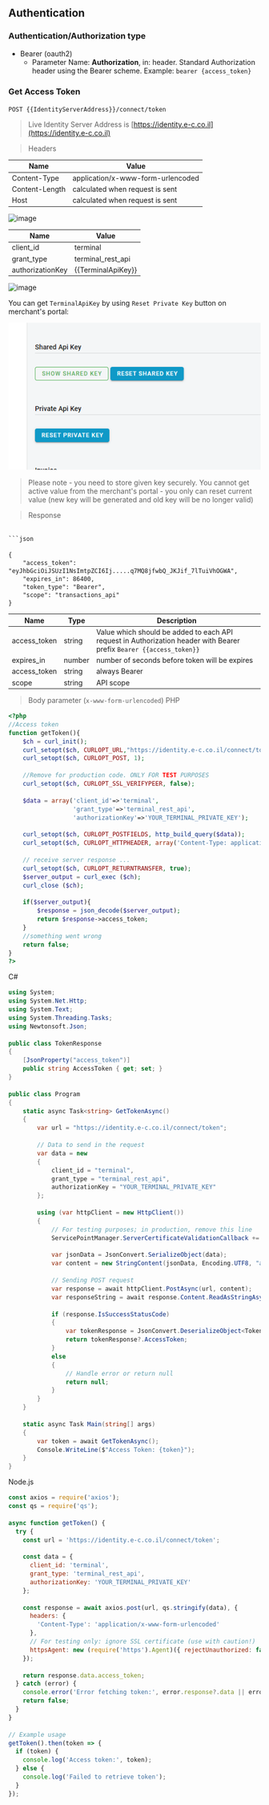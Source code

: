 Authentication
-----------------------------------------------------------------

### Authentication/Authorization type

* Bearer (oauth2)
    - Parameter Name: **Authorization**, in: header. Standard Authorization header using the Bearer scheme. Example: `bearer {access_token}`

### Get Access Token

`POST {{IdentityServerAddress}}/connect/token`

> Live Identity Server Address is [https://identity.e-c.co.il](https://identity.e-c.co.il)

> Headers

|Name|Value|
|---|---|
|Content-Type|application/x-www-form-urlencoded|
|Content-Length| calculated when request is sent|
|Host|calculated when request is sent|

![image](https://github.com/user-attachments/assets/804c59ec-bde3-44b4-bb76-eed1a478837a)






|Name|Value|
|---|---|
|client_id|terminal|
|grant_type|terminal_rest_api|
|authorizationKey|{{TerminalApiKey}}|

![image](https://github.com/user-attachments/assets/916f35ac-7beb-4ace-8a23-47baa91dbb27)


You can get `TerminalApiKey` by using `Reset Private Key` button on merchant's portal:

![Reset Private Key](images/ResetApiKey.PNG)

> Please note - you need to store given key securely. You cannot get active value from the merchant's portal - you only can reset current value (new key will be generated and old key will be no longer valid)

> Response
```

```json

{
    "access_token": "eyJhbGciOiJSUzI1NsImtpZCI6Ij.....q7MQ8jfwbQ_JKJif_7lTuiVhOGWA",
    "expires_in": 86400,
    "token_type": "Bearer",
    "scope": "transactions_api"
}

```

|Name|Type|Description|
|---|---|---|
|access_token|string|Value which should be added to each API request in Authorization header with Bearer prefix `Bearer {{access_token}}`|
|expires_in|number|number of seconds before token will be expires|
|access_token|string|always Bearer|
|scope|string|API scope|

> Body parameter (`x-www-form-urlencoded`)
PHP
> 
```php
<?php
//Access token
function getToken(){
	$ch = curl_init();
	curl_setopt($ch, CURLOPT_URL,"https://identity.e-c.co.il/connect/token");
	curl_setopt($ch, CURLOPT_POST, 1);
	
	//Remove for production code. ONLY FOR TEST PURPOSES
	curl_setopt($ch, CURLOPT_SSL_VERIFYPEER, false);

	$data = array('client_id'=>'terminal',
				  'grant_type'=>'terminal_rest_api',
				  'authorizationKey'=>'YOUR_TERMINAL_PRIVATE_KEY');
				  
	curl_setopt($ch, CURLOPT_POSTFIELDS, http_build_query($data));
	curl_setopt($ch, CURLOPT_HTTPHEADER, array('Content-Type: application/x-www-form-urlencoded'));

	// receive server response ...
	curl_setopt($ch, CURLOPT_RETURNTRANSFER, true);
	$server_output = curl_exec ($ch);
	curl_close ($ch);

	if($server_output){
		$response = json_decode($server_output);
		return $response->access_token;
	}
	//something went wrong
	return false;
}
?>
```
C#
```C#
using System;
using System.Net.Http;
using System.Text;
using System.Threading.Tasks;
using Newtonsoft.Json;

public class TokenResponse
{
    [JsonProperty("access_token")]
    public string AccessToken { get; set; }
}

public class Program
{
    static async Task<string> GetTokenAsync()
    {
        var url = "https://identity.e-c.co.il/connect/token";

        // Data to send in the request
        var data = new
        {
            client_id = "terminal",
            grant_type = "terminal_rest_api",
            authorizationKey = "YOUR_TERMINAL_PRIVATE_KEY"
        };

        using (var httpClient = new HttpClient())
        {
            // For testing purposes; in production, remove this line
            ServicePointManager.ServerCertificateValidationCallback += (sender, cert, chain, sslPolicyErrors) => true;

            var jsonData = JsonConvert.SerializeObject(data);
            var content = new StringContent(jsonData, Encoding.UTF8, "application/x-www-form-urlencoded");

            // Sending POST request
            var response = await httpClient.PostAsync(url, content);
            var responseString = await response.Content.ReadAsStringAsync();

            if (response.IsSuccessStatusCode)
            {
                var tokenResponse = JsonConvert.DeserializeObject<TokenResponse>(responseString);
                return tokenResponse?.AccessToken;
            }
            else
            {
                // Handle error or return null
                return null;
            }
        }
    }

    static async Task Main(string[] args)
    {
        var token = await GetTokenAsync();
        Console.WriteLine($"Access Token: {token}");
    }
}
```
Node.js

```Node.js
const axios = require('axios');
const qs = require('qs');

async function getToken() {
  try {
    const url = 'https://identity.e-c.co.il/connect/token';

    const data = {
      client_id: 'terminal',
      grant_type: 'terminal_rest_api',
      authorizationKey: 'YOUR_TERMINAL_PRIVATE_KEY'
    };

    const response = await axios.post(url, qs.stringify(data), {
      headers: {
        'Content-Type': 'application/x-www-form-urlencoded'
      },
      // For testing only: ignore SSL certificate (use with caution!)
      httpsAgent: new (require('https').Agent)({ rejectUnauthorized: false })
    });

    return response.data.access_token;
  } catch (error) {
    console.error('Error fetching token:', error.response?.data || error.message);
    return false;
  }
}

// Example usage
getToken().then(token => {
  if (token) {
    console.log('Access token:', token);
  } else {
    console.log('Failed to retrieve token');
  }
});
```
<br/><br/>
